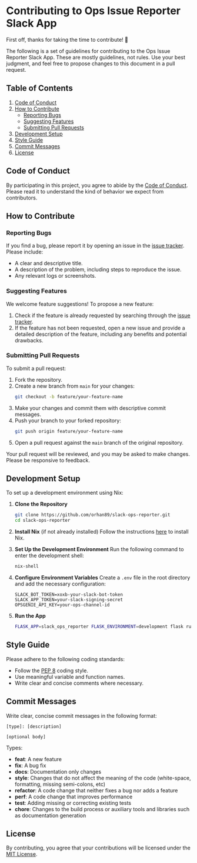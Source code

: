 # Contributing to Ops Issue Reporter Slack App

First off, thanks for taking the time to contribute! 🎉

The following is a set of guidelines for contributing to the Ops Issue Reporter Slack App. These are mostly guidelines, not rules. Use your best judgment, and feel free to propose changes to this document in a pull request.

## Table of Contents

1. [Code of Conduct](#code-of-conduct)
2. [How to Contribute](#how-to-contribute)
   - [Reporting Bugs](#reporting-bugs)
   - [Suggesting Features](#suggesting-features)
   - [Submitting Pull Requests](#submitting-pull-requests)
3. [Development Setup](#development-setup)
4. [Style Guide](#style-guide)
5. [Commit Messages](#commit-messages)
6. [License](#license)

## Code of Conduct

By participating in this project, you agree to abide by the [Code of Conduct](CODE_OF_CONDUCT.md). Please read it to understand the kind of behavior we expect from contributors.

## How to Contribute

### Reporting Bugs

If you find a bug, please report it by opening an issue in the [issue tracker](https://github.com/orhan89/slack-ops-reporter/issues). Please include:

- A clear and descriptive title.
- A description of the problem, including steps to reproduce the issue.
- Any relevant logs or screenshots.

### Suggesting Features

We welcome feature suggestions! To propose a new feature:

1. Check if the feature is already requested by searching through the [issue tracker](https://github.com/orhan89/slack-ops-reporter/issues).
2. If the feature has not been requested, open a new issue and provide a detailed description of the feature, including any benefits and potential drawbacks.

### Submitting Pull Requests

To submit a pull request:

1. Fork the repository.
2. Create a new branch from `main` for your changes:
   ```sh
   git checkout -b feature/your-feature-name
   ```
3. Make your changes and commit them with descriptive commit messages.
4. Push your branch to your forked repository:
   ```sh
   git push origin feature/your-feature-name
   ```
5. Open a pull request against the `main` branch of the original repository.

Your pull request will be reviewed, and you may be asked to make changes. Please be responsive to feedback.

## Development Setup

To set up a development environment using Nix:

1. **Clone the Repository**
   ```sh
   git clone https://github.com/orhan89/slack-ops-reporter.git
   cd slack-ops-reporter
   ```

2. **Install Nix** (if not already installed)
   Follow the instructions [here](https://nixos.org/download.html) to install Nix.

3. **Set Up the Development Environment**
   Run the following command to enter the development shell:
   ```sh
   nix-shell
   ```

4. **Configure Environment Variables**
   Create a `.env` file in the root directory and add the necessary configuration:
   ```env
   SLACK_BOT_TOKEN=xoxb-your-slack-bot-token
   SLACK_APP_TOKEN=your-slack-signing-secret
   OPSGENIE_API_KEY=your-ops-channel-id
   ```

5. **Run the App**
   ```sh
   FLASK_APP=slack_ops_reporter FLASK_ENVIRONMENT=development flask run -p 3000
   ```

## Style Guide

Please adhere to the following coding standards:

- Follow the [PEP 8](https://www.python.org/dev/peps/pep-0008/) coding style.
- Use meaningful variable and function names.
- Write clear and concise comments where necessary.

## Commit Messages

Write clear, concise commit messages in the following format:

```
[type]: [description]

[optional body]
```

Types:

- **feat**: A new feature
- **fix**: A bug fix
- **docs**: Documentation only changes
- **style**: Changes that do not affect the meaning of the code (white-space, formatting, missing semi-colons, etc)
- **refactor**: A code change that neither fixes a bug nor adds a feature
- **perf**: A code change that improves performance
- **test**: Adding missing or correcting existing tests
- **chore**: Changes to the build process or auxiliary tools and libraries such as documentation generation

## License

By contributing, you agree that your contributions will be licensed under the [MIT License](LICENSE).

